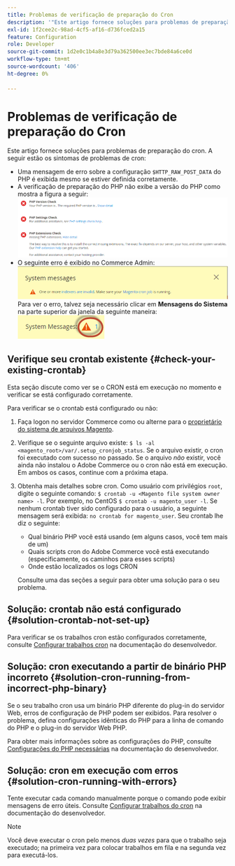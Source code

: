 ```yaml
---
title: Problemas de verificação de preparação do Cron
description: '"Este artigo fornece soluções para problemas de preparação do cron. Os seguintes são sintomas de problemas cron:'''
exl-id: 1f2cee2c-98ad-4cf5-af16-d736fced2a15
feature: Configuration
role: Developer
source-git-commit: 1d2e0c1b4a8e3d79a362500ee3ec7bde84a6ce0d
workflow-type: tm+mt
source-wordcount: '406'
ht-degree: 0%

---
```


# Problemas de verificação de preparação do Cron

Este artigo fornece soluções para problemas de preparação do cron. A seguir estão os sintomas de problemas de cron:

* Uma mensagem de erro sobre a configuração `$HTTP_RAW_POST_DATA` do PHP é exibida mesmo se estiver definida corretamente.
* A verificação de preparação do PHP não exibe a versão do PHP como mostra a figura a seguir:
  ![upgr-tshoot-no-cron.png](assets/upgr-tshoot-no-cron.png)
* O seguinte erro é exibido no Commerce Admin:
  ![compman-cron-not-running.png](assets/compman-cron-not-running.png)
Para ver o erro, talvez seja necessário clicar em **Mensagens do Sistema** na parte superior da janela da seguinte maneira:
  ![compman_sys-messages.png](assets/compman_sys-messages.png)

## Verifique seu crontab existente {#check-your-existing-crontab}

Esta seção discute como ver se o CRON está em execução no momento e verificar se está configurado corretamente.

Para verificar se o crontab está configurado ou não:

1. Faça logon no servidor Commerce como ou alterne para o [proprietário do sistema de arquivos Magento](https://devdocs.magento.com/guides/v2.3/install-gde/prereq/file-sys-perms-over.html).
1. Verifique se o seguinte arquivo existe: `$ ls -al <magento_root>/var/.setup_cronjob_status`. Se o arquivo existir, o cron foi executado com sucesso no passado. Se o arquivo *não* existir, você ainda não instalou o Adobe Commerce ou o cron não está em execução. Em ambos os casos, continue com a próxima etapa.
1. Obtenha mais detalhes sobre cron. Como usuário com privilégios `root`, digite o seguinte comando: `$ crontab -u <Magento file system owner name> -l`. Por exemplo, no CentOS `$ crontab -u magento_user -l`. Se nenhum crontab tiver sido configurado para o usuário, a seguinte mensagem será exibida:    `no crontab for magento_user`. Seu crontab lhe diz o seguinte:
   * Qual binário PHP você está usando (em alguns casos, você tem mais de um)
   * Quais scripts cron do Adobe Commerce você está executando (especificamente, os caminhos para esses scripts)
   * Onde estão localizados os logs CRON

   Consulte uma das seções a seguir para obter uma solução para o seu problema.

## Solução: crontab não está configurado {#solution-crontab-not-set-up}

Para verificar se os trabalhos cron estão configurados corretamente, consulte [Configurar trabalhos cron](https://devdocs.magento.com/guides/v2.3/install-gde/install/post-install-config.html#post-install-cron) na documentação do desenvolvedor.

## Solução: cron executando a partir de binário PHP incorreto {#solution-cron-running-from-incorrect-php-binary}

Se o seu trabalho cron usa um binário PHP diferente do plug-in do servidor Web, erros de configuração de PHP podem ser exibidos. Para resolver o problema, defina configurações idênticas do PHP para a linha de comando do PHP e o plug-in do servidor Web PHP.

Para obter mais informações sobre as configurações do PHP, consulte [Configurações do PHP necessárias](https://devdocs.magento.com/guides/v2.3/install-gde/prereq/php-settings.html) na documentação do desenvolvedor.

## Solução: cron em execução com erros {#solution-cron-running-with-errors}

Tente executar cada comando manualmente porque o comando pode exibir mensagens de erro úteis. Consulte [Configurar trabalhos do cron](https://devdocs.magento.com/guides/v2.3/install-gde/install/post-install-config.html#post-install-cron) na documentação do desenvolvedor.

>[!NOTE]
>
>Você deve executar o cron pelo menos *duas vezes* para que o trabalho seja executado; na primeira vez para colocar trabalhos em fila e na segunda vez para executá-los.
